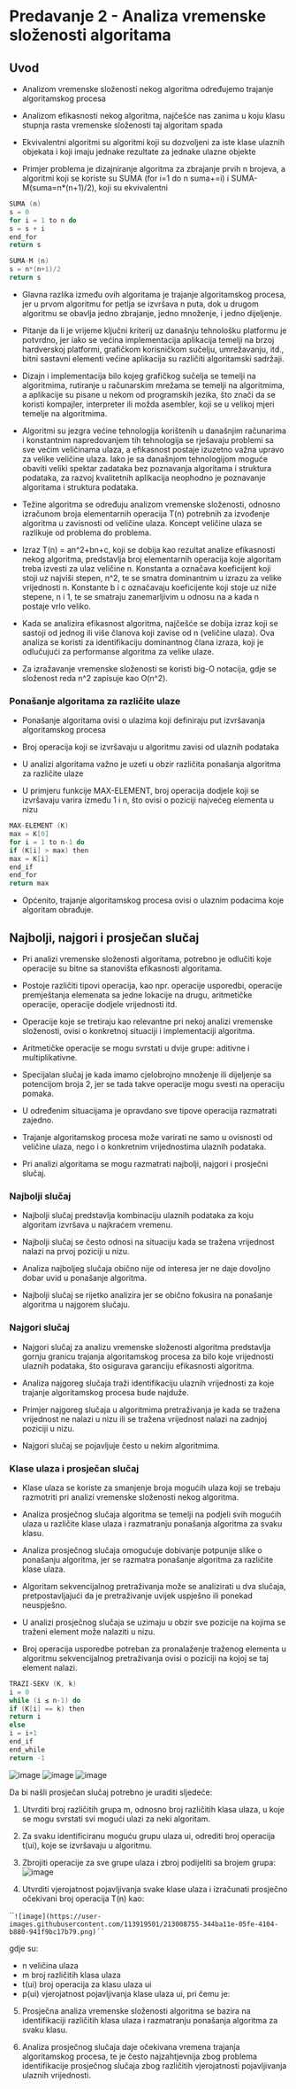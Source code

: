 # Predavanje 2 - Analiza vremenske složenosti algoritama

## Uvod

- Analizom vremenske složenosti nekog algoritma određujemo trajanje algoritamskog procesa

- Analizom efikasnosti nekog algoritma, najčešće nas zanima u koju klasu stupnja rasta vremenske složenosti taj algoritam spada

- Ekvivalentni algoritmi su algoritmi koji su dozvoljeni za iste klase ulaznih objekata i koji imaju jednake rezultate za jednake ulazne objekte

- Primjer problema je dizajniranje algoritma za zbrajanje prvih n brojeva, a algoritmi koji se koriste su SUMA (for i=1 do n suma+=i) i SUMA-M(suma=n\*(n+1)/2), koji su ekvivalentni

```c++
SUMA (n)
s = 0
for i = 1 to n do
s = s + i
end_for
return s
```

```c++
SUMA-M (n)
s = n*(n+1)/2
return s
```

- Glavna razlika između ovih algoritama je trajanje algoritamskog procesa, jer u prvom algoritmu for petlja se izvršava n puta, dok u drugom algoritmu se obavlja jedno zbrajanje, jedno množenje, i jedno dijeljenje.

- Pitanje da li je vrijeme ključni kriterij uz današnju tehnološku platformu je potvrdno, jer iako se većina implementacija aplikacija temelji na brzoj hardverskoj platformi, grafičkom korisničkom sučelju, umrežavanju, itd., bitni sastavni elementi većine aplikacija su različiti algoritamski sadržaji.

- Dizajn i implementacija bilo kojeg grafičkog sučelja se temelji na algoritmima, rutiranje u računarskim mrežama se temelji na algoritmima, a aplikacije su pisane u nekom od programskih jezika, što znači da se koristi kompajler, interpreter ili možda asembler, koji se u velikoj mjeri temelje na algoritmima.

- Algoritmi su jezgra većine tehnologija korištenih u današnjim računarima i konstantnim napredovanjem tih tehnologija se rješavaju problemi sa sve većim veličinama ulaza, a efikasnost postaje izuzetno važna upravo za velike veličine ulaza. Iako je sa današnjom tehnologijom moguće obaviti veliki spektar zadataka bez poznavanja algoritama i struktura podataka, za razvoj kvalitetnih aplikacija neophodno je poznavanje algoritama i struktura podataka.

- Težine algoritma se određuju analizom vremenske složenosti, odnosno izračunom broja elementarnih operacija T(n) potrebnih za izvođenje algoritma u zavisnosti od veličine ulaza. Koncept veličine ulaza se razlikuje od problema do problema.

- Izraz T(n) = an^2+bn+c, koji se dobija kao rezultat analize efikasnosti nekog algoritma, predstavlja broj elementarnih operacija koje algoritam treba izvesti za ulaz veličine n. Konstanta a označava koeficijent koji stoji uz najviši stepen, n^2, te se smatra dominantnim u izrazu za velike vrijednosti n. Konstante b i c označavaju koeficijente koji stoje uz niže stepene, n i 1, te se smatraju zanemarljivim u odnosu na a kada n postaje vrlo veliko.

- Kada se analizira efikasnost algoritma, najčešće se dobija izraz koji se sastoji od jednog ili više članova koji zavise od n (veličine ulaza). Ova analiza se koristi za identifikaciju dominantnog člana izraza, koji je odlučujući za performanse algoritma za velike ulaze.

- Za izražavanje vremenske složenosti se koristi big-O notacija, gdje se složenost reda n^2 zapisuje kao O(n^2).

### Ponašanje algoritama za različite ulaze

- Ponašanje algoritama ovisi o ulazima koji definiraju put izvršavanja algoritamskog procesa

- Broj operacija koji se izvršavaju u algoritmu zavisi od ulaznih podataka

- U analizi algoritama važno je uzeti u obzir različita ponašanja algoritma za različite ulaze

- U primjeru funkcije MAX-ELEMENT, broj operacija dodjele koji se izvršavaju varira između 1 i n, što ovisi o poziciji najvećeg elementa u nizu

```c++
MAX-ELEMENT (K)
max = K[0]
for i = 1 to n-1 do
if (K[i] > max) then
max = K[i]
end_if
end_for
return max
```

- Općenito, trajanje algoritamskog procesa ovisi o ulaznim podacima koje algoritam obrađuje.

## Najbolji, najgori i prosječan slučaj

- Pri analizi vremenske složenosti algoritama, potrebno je odlučiti koje operacije su bitne sa stanovišta efikasnosti algoritama.

- Postoje različiti tipovi operacija, kao npr. operacije usporedbi, operacije premještanja elemenata sa jedne lokacije na drugu, aritmetičke operacije, operacije dodjele vrijednosti itd.

- Operacije koje se tretiraju kao relevantne pri nekoj analizi vremenske složenosti, ovisi o konkretnoj situaciji i implementaciji algoritma.

- Aritmetičke operacije se mogu svrstati u dvije grupe: aditivne i multiplikativne.

- Specijalan slučaj je kada imamo cjelobrojno množenje ili dijeljenje sa potencijom broja 2, jer se tada takve operacije mogu svesti na operaciju pomaka.

- U određenim situacijama je opravdano sve tipove operacija razmatrati zajedno.

- Trajanje algoritamskog procesa može varirati ne samo u ovisnosti od veličine ulaza, nego i o konkretnim vrijednostima ulaznih podataka.

- Pri analizi algoritama se mogu razmatrati najbolji, najgori i prosječni slučaj.

### Najbolji slučaj

- Najbolji slučaj predstavlja kombinaciju ulaznih podataka za koju algoritam izvršava u najkraćem vremenu.

- Najbolji slučaj se često odnosi na situaciju kada se tražena vrijednost nalazi na prvoj poziciji u nizu.

- Analiza najboljeg slučaja obično nije od interesa jer ne daje dovoljno dobar uvid u ponašanje algoritma.

- Najbolji slučaj se rijetko analizira jer se obično fokusira na ponašanje algoritma u najgorem slučaju.

### Najgori slučaj

- Najgori slučaj za analizu vremenske složenosti algoritma predstavlja gornju granicu trajanja algoritamskog procesa za bilo koje vrijednosti ulaznih podataka, što osigurava garanciju efikasnosti algoritma.

- Analiza najgoreg slučaja traži identifikaciju ulaznih vrijednosti za koje trajanje algoritamskog procesa bude najduže.

- Primjer najgoreg slučaja u algoritmima pretraživanja je kada se tražena vrijednost ne nalazi u nizu ili se tražena vrijednost nalazi na zadnjoj poziciji u nizu.

- Najgori slučaj se pojavljuje često u nekim algoritmima.

### Klase ulaza i prosječan slučaj

- Klase ulaza se koriste za smanjenje broja mogućih ulaza koji se trebaju razmotriti pri analizi vremenske složenosti nekog algoritma.

- Analiza prosječnog slučaja algoritma se temelji na podjeli svih mogućih ulaza u različite klase ulaza i razmatranju ponašanja algoritma za svaku klasu.

- Analiza prosječnog slučaja omogućuje dobivanje potpunije slike o ponašanju algoritma, jer se razmatra ponašanje algoritma za različite klase ulaza.

- Algoritam sekvencijalnog pretraživanja može se analizirati u dva slučaja, pretpostavljajući da je pretraživanje uvijek uspješno ili ponekad neuspješno.

- U analizi prosječnog slučaja se uzimaju u obzir sve pozicije na kojima se traženi element može nalaziti u nizu.

- Broj operacija usporedbe potreban za pronalaženje traženog elementa u algoritmu sekvencijalnog pretraživanja ovisi o poziciji na kojoj se taj element nalazi.

```c++
TRAZI-SEKV (K, k)
i = 0
while (i ≤ n-1) do
if (K[i] == k) then
return i
else
i = i+1
end_if
end_while
return -1
```
![image](https://user-images.githubusercontent.com/113919501/213008604-cb4ab6bb-a843-4535-b8e6-2a403cbcd35f.png)
![image](https://user-images.githubusercontent.com/113919501/213008641-84513fdc-29d2-4e18-adfb-ec4801e76a82.png)
![image](https://user-images.githubusercontent.com/113919501/213008675-3519ecf0-8f06-4b5e-bb8c-020fc36ff810.png)

Da bi našli prosječan slučaj potrebno je uraditi sljedeće:

1. Utvrditi broj različitih grupa m, odnosno broj različitih klasa ulaza, u koje se mogu svrstati svi mogući ulazi za neki algoritam.

2. Za svaku identificiranu moguću grupu ulaza ui, odrediti broj operacija t(ui), koje se izvršavaju u algoritmu.

3. Zbrojiti operacije za sve grupe ulaza i zbroj podijeliti sa brojem grupa: ![image](https://user-images.githubusercontent.com/113919501/213008720-618512b2-2b2d-4516-8ac9-3f0580553f23.png)

4. Utvrditi vjerojatnost pojavljivanja svake klase ulaza i izračunati prosječno očekivani broj operacija T(n) kao:

 ´´`![image](https://user-images.githubusercontent.com/113919501/213008755-344ba11e-05fe-4104-b880-941f9bc17b79.png)´´`

gdje su:
- n veličina ulaza
- m broj različitih klasa ulaza
- t(ui) broj operacija za klasu ulaza ui
- p(ui) vjerojatnost pojavljivanja klase ulaza ui, pri čemu je:

5. Prosječna analiza vremenske složenosti algoritma se bazira na identifikaciji različitih klasa ulaza i razmatranju ponašanja algoritma za svaku klasu.

6. Analiza prosječnog slučaja daje očekivana vremena trajanja algoritamskog procesa, te je često najzahtjevnija zbog problema identifikacije prosječnog slučaja zbog različitih vjerojatnosti pojavljivanja ulaznih vrijednosti.
